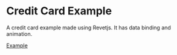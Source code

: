 # Credit Card Example
A credit card example made using Revetjs. It has data binding and animation.

[Example](https://hsnaydd.github.io/credit-card-example/)
